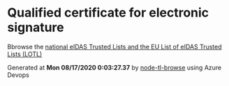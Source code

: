 # Qualified certificate for electronic signature 
 Bbrowse the [national eIDAS Trusted Lists and the EU List of eIDAS Trusted Lists (LOTL)](https://webgate.ec.europa.eu/tl-browser/#/) 
 
 
Generated at **Mon 08/17/2020  0:03:27.37** by [node-tl-browse](https://github.com/ymedlop/node-tl-browser) using Azure Devops 
